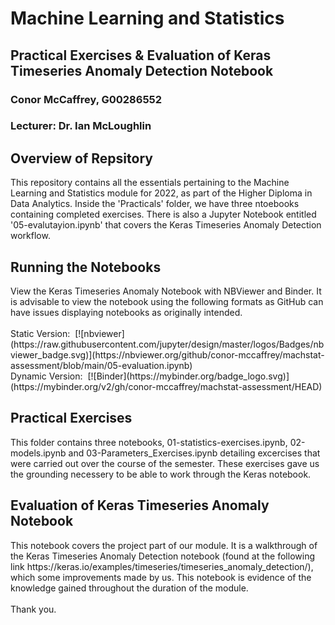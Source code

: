 <h1>Machine Learning and Statistics</h1>
<h2>Practical Exercises & Evaluation of Keras Timeseries Anomaly Detection Notebook</h2>
<h3>Conor McCaffrey, G00286552</h3>
<h3>Lecturer: Dr. Ian McLoughlin</h3>

<h2>Overview of Repsitory</h2>
This repository contains all the essentials pertaining to the Machine Learning and Statistics module for 2022, as part of the Higher Diploma in Data Analytics. 
Inside the 'Practicals' folder, we have three ntoebooks containing completed exercises. There is also a Jupyter Notebook entitled '05-evalutayion.ipynb' that covers the Keras Timeseries Anomaly Detection workflow. 


<h2>Running the Notebooks</h2>
View the Keras Timeseries Anomaly Notebook with NBViewer and Binder. It is advisable to view the notebook using the following formats as GitHub can have issues displaying notebooks as originally intended. 
<br>
<br>
Static Version: &nbsp;[![nbviewer](https://raw.githubusercontent.com/jupyter/design/master/logos/Badges/nbviewer_badge.svg)](https://nbviewer.org/github/conor-mccaffrey/machstat-assessment/blob/main/05-evaluation.ipynb)
<br>
Dynamic Version: &nbsp;[![Binder](https://mybinder.org/badge_logo.svg)](https://mybinder.org/v2/gh/conor-mccaffrey/machstat-assessment/HEAD)

<h2>Practical Exercises</h2>
This folder contains three notebooks, 01-statistics-exercises.ipynb, 02-models.ipynb and 03-Parameters_Exercises.ipynb detailing excercises that were carried out over the course of the semester. These exercises gave us the grounding necessery to be able to work through the Keras notebook.

<h2>Evaluation of Keras Timeseries Anomaly Notebook</h2>
This notebook covers the project part of our module. It is a walkthrough of the Keras Timeseries Anomaly Detection notebook (found at the following link https://keras.io/examples/timeseries/timeseries_anomaly_detection/), which some improvements made by us. This notebook is evidence of the knowledge gained throughout the duration of the module.
<br>
<br>
Thank you. 